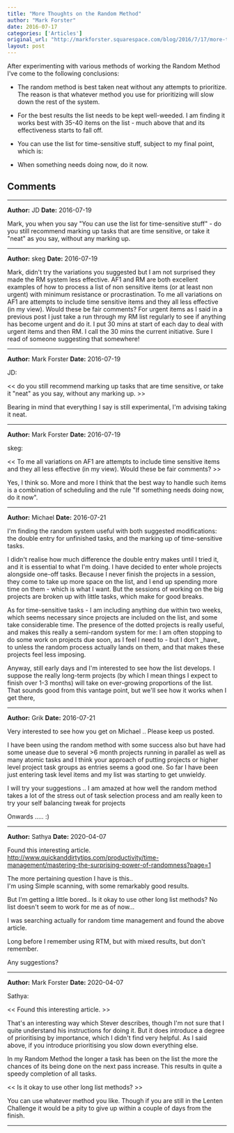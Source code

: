 ```yaml
---
title: "More Thoughts on the Random Method"
author: "Mark Forster"
date: 2016-07-17
categories: ['Articles']
original_url: "http://markforster.squarespace.com/blog/2016/7/17/more-thoughts-on-the-random-method.html"
layout: post
---
```


After experimenting with various methods of working the Random Method I’ve come to the following conclusions:

- The random method is best taken neat without any attempts to prioritize. The reason is that whatever method you use for prioritizing will slow down the rest of the system.

- For the best results the list needs to be kept well-weeded. I am finding it works best with 35-40 items on the list - much above that and its effectiveness starts to fall off.

- You can use the list for time-sensitive stuff, subject to my final point, which is:

- When something needs doing now, do it now.


## Comments

---

**Author:** JD
**Date:** 2016-07-19

Mark, you when you say "You can use the list for time-sensitive stuff" - do you still recommend marking up tasks that are time sensitive, or take it "neat" as you say, without any marking up.

---

**Author:** skeg
**Date:** 2016-07-19

Mark, didn't try the variations you suggested but I am not surprised they made the RM system less effective. AF1 and RM are both excellent examples of how to process a list of non sensitive items (or at least non urgent) with minimum resistance or procrastination. To me all variations on AF1 are attempts to include time sensitive items and they all less effective (in my view). Would these be fair comments? For urgent items as I said in a previous post I just take a run through my RM list regularly to see if anything has become urgent and do it. I put 30 mins at start of each day to deal with urgent items and then RM. I call the 30 mins the current initiative. Sure I read of someone suggesting that somewhere!

---

**Author:** Mark Forster
**Date:** 2016-07-19

JD:  
  
<< do you still recommend marking up tasks that are time sensitive, or take it "neat" as you say, without any marking up. >>  
  
Bearing in mind that everything I say is still experimental, I'm advising taking it neat.

---

**Author:** Mark Forster
**Date:** 2016-07-19

skeg:  
  
<< To me all variations on AF1 are attempts to include time sensitive items and they all less effective (in my view). Would these be fair comments? >>  
  
Yes, I think so. More and more I think that the best way to handle such items is a combination of scheduling and the rule "If something needs doing now, do it now".

---

**Author:** Michael
**Date:** 2016-07-21

I'm finding the random system useful with both suggested modifications: the double entry for unfinished tasks, and the marking up of time-sensitive tasks.  
  
I didn't realise how much difference the double entry makes until I tried it, and it is essential to what I'm doing. I have decided to enter whole projects alongside one-off tasks. Because I never finish the projects in a session, they come to take up more space on the list, and I end up spending more time on them - which is what I want. But the sessions of working on the big projects are broken up with little tasks, which make for good breaks.  
  
As for time-sensitive tasks - I am including anything due within two weeks, which seems necessary since projects are included on the list, and some take considerable time. The presence of the dotted projects is really useful, and makes this really a semi-random system for me: I am often stopping to do some work on projects due soon, as I feel I need to - but I don't \_have\_ to unless the random process actually lands on them, and that makes these projects feel less imposing.  
  
Anyway, still early days and I'm interested to see how the list develops. I suppose the really long-term projects (by which I mean things I expect to finish over 1-3 months) will take on ever-growing proportions of the list. That sounds good from this vantage point, but we'll see how it works when I get there,

---

**Author:** Grik
**Date:** 2016-07-21

Very interested to see how you get on Michael .. Please keep us posted.  
  
I have been using the random method with some success also but have had some unease due to several >6 month projects running in parallel as well as many atomic tasks and I think your approach of putting projects or higher level project task groups as entries seems a good one. So far I have been just entering task level items and my list was starting to get unwieldy.   
  
I will try your suggestions .. I am amazed at how well the random method takes a lot of the stress out of task selection process and am really keen to try your self balancing tweak for projects   
  
Onwards ..... :)

---

**Author:** Sathya
**Date:** 2020-04-07

Found this interesting article.  
<http://www.quickanddirtytips.com/productivity/time-management/mastering-the-surprising-power-of-randomness?page=1>  
  
The more pertaining question I have is this..  
I'm using Simple scanning, with some remarkably good results.   
  
But I'm getting a little bored.. Is it okay to use other long list methods? No list doesn't seem to work for me as of now...  
  
I was searching actually for random time management and found the above article.  
  
Long before I remember using RTM, but with mixed results, but don't remember.  
  
Any suggestions?

---

**Author:** Mark Forster
**Date:** 2020-04-07

Sathya:  
  
<< Found this interesting article. >>  
  
That's an interesting way which Stever describes, though I'm not sure that I quite understand his instructions for doing it. But it does introduce a degree of prioritising by importance, which I didn't find very helpful. As I said above, if you introduce prioritising you slow down everything else.  
  
In my Random Method the longer a task has been on the list the more the chances of its being done on the next pass increase. This results in quite a speedy completion of all tasks.  
  
<< Is it okay to use other long list methods? >>  
  
You can use whatever method you like. Though if you are still in the Lenten Challenge it would be a pity to give up within a couple of days from the finish.

---
